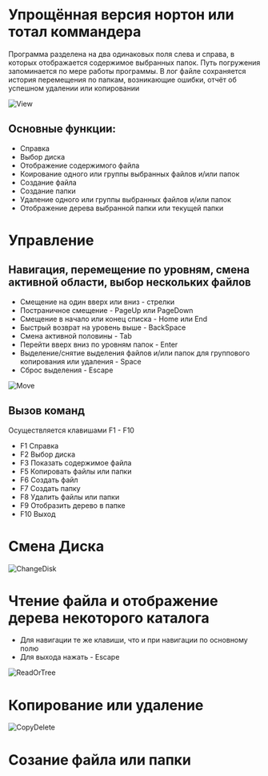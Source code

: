 # Упрощённая версия нортон или тотал коммандера

Программа разделена на два одинаковых поля слева и справа, в которых отображается содержимое выбранных папок. Путь погружения запоминается по мере работы программы.
В лог файле сохраняется история перемещения по папкам, возникающие ошибки, отчёт об успешном удалении или копировании

![View](https://user-images.githubusercontent.com/66882494/114164255-c0aee000-9933-11eb-8a67-14a56ddfe18a.gif)

## Основные функции:
- Справка
- Выбор диска
- Отображение содержимого файла
- Коирование одного или группы выбранных файлов и/или папок
- Создание файла
- Создание папки
- Удаление одного или группы выбранных файлов и/или папок
- Отображение дерева выбранной папки или текущей папки

# Управление
## Навигация, перемещение по уровням, смена активной области, выбор нескольких файлов

- Смещение на один вверх или вниз - стрелки
- Постраничное смещение - PageUp или PageDown
- Смещение в начало или конец списка - Home или End
- Быстрый возврат на уровень выше - BackSpace
- Смена активной половины - Tab
- Перейти вверх вниз по уровням папок - Enter
- Выделение/снятие выделения файлов и/или папок для группового копирования или удаления - Space
- Сброс выделения - Escape

![Move](https://user-images.githubusercontent.com/66882494/114167605-d6260900-9937-11eb-97bc-59e147758625.gif)

## Вызов команд

Осуществляется клавишами F1 - F10
- F1  Справка
- F2  Выбор диска
- F3  Показать содержимое файла
- F5  Копировать файлы или папки
- F6  Создать файл
- F7  Создать папку
- F8  Удалить файлы или папки
- F9  Отобразить дерево в папке
- F10 Выход

# Смена Диска

![ChangeDisk](https://user-images.githubusercontent.com/66882494/114168382-de327880-9938-11eb-9530-70367173ebd8.gif)

# Чтение файла и отображение дерева некоторого каталога

- Для навигации те же клавиши, что и при навигации по основному полю
- Для выхода нажать - Escape

![ReadOrTree](https://user-images.githubusercontent.com/66882494/114169143-d8896280-9939-11eb-8412-da74f1aa352e.gif)

# Копирование или удаление

![CopyDelete](https://user-images.githubusercontent.com/66882494/114193496-41330800-9957-11eb-8241-8d652f67e863.gif)

# Созание файла или папки
